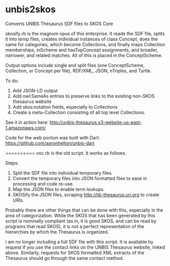 unbis2skos
==========

Converts UNBIS Thesaurus SDF files to SKOS Core

skosify.rb is the magnum opus of this enterprise.  It reads the SDF file, splits it into temp files, creates individual instances of class Concept, does the same for categories, which become Collections, and finally maps Collection memberships, inScheme and hasTopConcept assignments, and broader, narrower, and related matches.  All of this is placed in the ConceptScheme.

Output options include single and split files (one ConceptScheme, Collection, or Concept per file), RDF/XML, JSON, nTriples, and Turtle.

To do:

1.  Add JSON-LD output
2.  Add owl:SameAs entries to preserve links to the existing non-SKOS thesaurus website
3.  Add skos:notation fields, especially to Collections
4.  Create a meta-Collection consisting of all top level Collections.

See it in action here: http://unbis-thesaurus.s3-website-us-east-1.amazonaws.com/

Code for the web portion was built with Dart: https://github.com/aaronhelton/unbis-dart

==========
voc.rb is the old script.  It works as follows.

Steps:

1.  Split the SDF file into individual temporary files.
2.  Convert the temporary files into JSON formatted files to ease in processing and code re-use.
3.  Map the JSON files to enable term lookups.
4.  SKOSify the JSON files, scraping http://lib-thesaurus.un.org to create URIs.

Probably there are other things that can be done with this, especially in the area of categorization.  While the SKOS that has been generated by this script is nominally compliant (as in, it is good SKOS, and can be read by programs that read SKOS), it is not a perfect representation of the hierarchies by which the Thesaurus is organized.

I am no longer including a full SDF file with this script.  It is available by request if you use the contact links on the UNBIS Thesaurus website, linked above.  Similarly, requests for SKOS formatted XML extracts of the Thesaurus should go through the same contact method.
